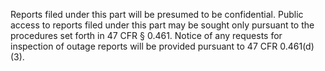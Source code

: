 Reports filed under this part will be presumed to be confidential. Public access to reports filed under this part may be sought only pursuant to the procedures set forth in 47 CFR § 0.461. Notice of any requests for inspection of outage reports will be provided pursuant to 47 CFR 0.461(d)(3).

